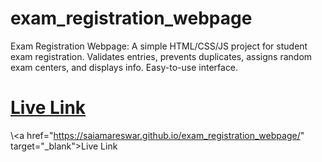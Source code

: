 # exam_registration_webpage
Exam Registration Webpage: A simple HTML/CSS/JS project for student exam registration. Validates entries, prevents duplicates, assigns random exam centers, and displays info. Easy-to-use interface.

# [Live Link](https://saiamareswar.github.io/exam_registration_webpage/)

\\\<a href="https://saiamareswar.github.io/exam_registration_webpage/" target="_blank">Live Link</a>

